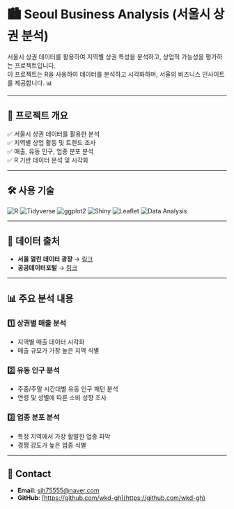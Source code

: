 # 🏙️ Seoul Business Analysis (서울시 상권 분석)
서울시 상권 데이터를 활용하여 지역별 상권 특성을 분석하고, 상업적 가능성을 평가하는 프로젝트입니다.  
이 프로젝트는 R을 사용하여 데이터를 분석하고 시각화하며, 서울의 비즈니스 인사이트를 제공합니다. 📊  

---

## 📌 프로젝트 개요
✅ 서울시 상권 데이터를 활용한 분석  
✅ 지역별 상업 활동 및 트렌드 조사  
✅ 매출, 유동 인구, 업종 분포 분석  
✅ R 기반 데이터 분석 및 시각화  

---

## 🛠 사용 기술
![R](https://img.shields.io/badge/-R-276DC3?style=flat&logo=r&logoColor=white)  ![Tidyverse](https://img.shields.io/badge/-Tidyverse-1A162D?style=flat&logo=tidyverse&logoColor=white)  ![ggplot2](https://img.shields.io/badge/-ggplot2-0093D4?style=flat)  ![Shiny](https://img.shields.io/badge/-Shiny-3C3C3C?style=flat&logo=rstudio&logoColor=white)  ![Leaflet](https://img.shields.io/badge/-Leaflet-199900?style=flat&logo=leaflet&logoColor=white)  ![Data Analysis](https://img.shields.io/badge/-Data%20Analysis-3776AB?style=flat)  

---

## 📂 데이터 출처
- **서울 열린 데이터 광장** → [링크](https://data.seoul.go.kr/)  
- **공공데이터포털** → [링크](https://www.data.go.kr/)  

---

## 📊 주요 분석 내용
### 1️⃣ 상권별 매출 분석
- 지역별 매출 데이터 시각화  
- 매출 규모가 가장 높은 지역 식별  

### 2️⃣ 유동 인구 분석
- 주중/주말 시간대별 유동 인구 패턴 분석  
- 연령 및 성별에 따른 소비 성향 조사  

### 3️⃣ 업종 분포 분석
- 특정 지역에서 가장 활발한 업종 파악  
- 경쟁 강도가 높은 업종 식별  

---

## 📧 Contact

- **Email**: sjh75555@naver.com
- **GitHub**: [https://github.com/wkd-gh](https://github.com/wkd-gh)


